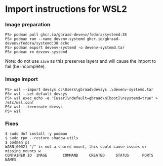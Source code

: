 Import instructions for WSL2
============================


### Image preparation
```
PS> podman pull ghcr.io/gbraad-devenv/fedora/systemd:38 
PS> podman run --name devenv-systemd ghcr.io/gbraad-devenv/fedora/systemd:38 echo
PS> podman export devenv-systemd -o devenv-systemd.tar
PS> podman rm devenv-systemd
```

Note: do not use `save` as this preserves layers and will cause the import to fail (be incomplete).


### Image import
```
PS> wsl --import devsys c:\Users\gbraad\devsys .\devenv-systemd.tar
PS> wsl --set-default devsys
PS> wsl exec echo -e "[user]\ndefault=gbraad\n[boot]\nsystemd=true" > /etc/wsl.conf
PS> wsl --terminate devsys
PS> wsl
```

### Fixes
```
$ sudo dnf install -y podman
$ sudo rpm --restore shadow-utils
$ podman ps
WARN[0002] "/" is not a shared mount, this could cause issues or missing mounts w
CONTAINER ID  IMAGE       COMMAND     CREATED     STATUS      PORTS       NAMES
```
